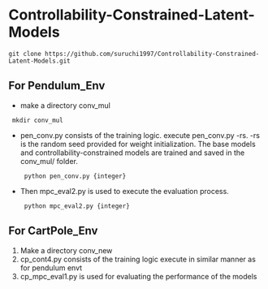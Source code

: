# Controllability-Constrained-Latent-Models
```
git clone https://github.com/suruchi1997/Controllability-Constrained-Latent-Models.git
```
## For Pendulum_Env
 * make a directory conv_mul
  ```
   mkdir conv_mul
  ```  
 * pen_conv.py consists of the training logic. execute pen_conv.py -rs. -rs is the random seed provided for weight initialization. The  base models and controllability-constrained models are trained and saved in the conv_mul/ folder.
   ```
    python pen_conv.py {integer}
   ```  
 * Then mpc_eval2.py is used to execute the evaluation process.

   ```
    python mpc_eval2.py {integer} 
   ```
## For CartPole_Env
1) Make a directory conv_new
2) cp_cont4.py consists of the training logic execute in similar manner as for pendulum envt
3) cp_mpc_eval1.py is used for evaluating the performance of the models
